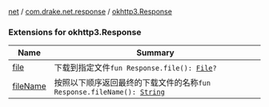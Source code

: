 [net](../../index.md) / [com.drake.net.response](../index.md) / [okhttp3.Response](./index.md)

### Extensions for okhttp3.Response

| Name | Summary |
|---|---|
| [file](file.md) | 下载到指定文件`fun Response.file(): `[`File`](https://docs.oracle.com/javase/6/docs/api/java/io/File.html)`?` |
| [fileName](file-name.md) | 按照以下顺序返回最终的下载文件的名称`fun Response.fileName(): `[`String`](https://kotlinlang.org/api/latest/jvm/stdlib/kotlin/-string/index.html) |
